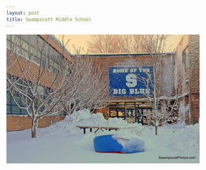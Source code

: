 ```yaml
---
layout: post
title: Swampscott Middle School
---
```



![Swampscott Middle School](/img/middle-school-snow.jpg)
